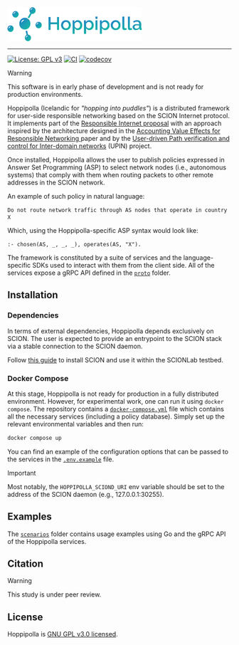 <img src="assets/logotype.svg?raw=true" width="60%"  />

---

[![License: GPL v3](https://img.shields.io/badge/License-GPLv3-blue.svg)](LICENSE)
[![CI](https://github.com/marinoandrea/hoppipolla/actions/workflows/ci.yml/badge.svg)](.github/workflows/ci.yml)
[![codecov](https://codecov.io/github/marinoandrea/hoppipolla/graph/badge.svg?token=X0T25B3TQP)](https://codecov.io/github/marinoandrea/hoppipolla)

> [!WARNING]  
> This software is in early phase of development and is not ready for
> production environments.

Hoppipolla (Icelandic for _"hopping into puddles"_) is a distributed framework
for user-side responsible networking based on the SCION Internet protocol. It implements
part of the [Responsible Internet proposal](https://link.springer.com/article/10.1007/s10922-020-09564-7)
with an approach inspired by the architecture designed in the [Accounting Value Effects for Responsible Networking
](https://doi.org/10.1145/3472951.3473507) paper and by the [User-driven Path verification and control for Inter-domain networks](https://upin-project.nl/) (UPIN) project.

Once installed, Hoppipolla allows the user to publish policies expressed in
Answer Set Programming (ASP) to select network nodes (i.e., autonomous systems)
that comply with them when routing packets to other remote addresses in the
SCION network.

An example of such policy in natural language:

```
Do not route network traffic through AS nodes that operate in country X
```

Which, using the Hoppipolla-specific ASP syntax would look like:

```
:- chosen(AS, _, _, _), operates(AS, "X").
```

The framework is constituted by a suite of services and the language-specific
SDKs used to interact with them from the client side. All of the services expose
a gRPC API defined in the [`proto`](proto) folder.

## Installation

### Dependencies

In terms of external dependencies, Hoppipolla depends exclusively on SCION. The
user is expected to provide an entrypoint to the SCION stack via a stable
connection to the SCION daemon.

Follow [this guide](https://docs.scionlab.org/content/install/) to install
SCION and use it within the SCIONLab testbed.

### Docker Compose

At this stage, Hoppipolla is not ready for production in a fully distributed
environment. However, for experimental work, one can run it using `docker compose`.
The repository contains a [`docker-compose.yml`](docker-compose.yml) file which
contains all the necessary services (including a policy database).
Simply set up the relevant environmental variables and then run:

```sh
docker compose up
```

You can find an example of the configuration options that can be passed to the
services in the [`.env.example`](.env.example) file.

> [!IMPORTANT]
> Most notably, the `HOPPIPOLLA_SCIOND_URI` env variable should be set to
> the address of the SCION daemon (e.g., 127.0.0.1:30255).

## Examples

The [`scenarios`](scenarios) folder contains usage examples using Go and the
gRPC API of the Hoppipolla services.

## Citation

> [!WARNING]  
> This study is under peer review.

## License

Hoppipolla is [GNU GPL v3.0 licensed](/blob/main/LICENSE).
